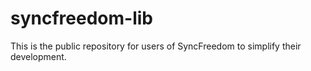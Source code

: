 # syncfreedom-lib
This is the public repository for users of SyncFreedom to simplify their development.
